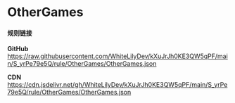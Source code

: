 # OtherGames

#### 规则链接

**GitHub**
https://raw.githubusercontent.com/WhiteLilyDev/kXuJrJh0KE3QW5qPF/main/S_yrPe79e5Q/rule/OtherGames/OtherGames.json

**CDN**
https://cdn.jsdelivr.net/gh/WhiteLilyDev/kXuJrJh0KE3QW5qPF/main/S_yrPe79e5Q/rule/OtherGames/OtherGames.json
